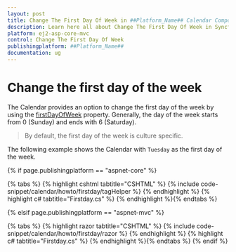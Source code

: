 ```yaml
---
layout: post
title: Change The First Day Of Week in ##Platform_Name## Calendar Component
description: Learn here all about Change The First Day Of Week in Syncfusion ##Platform_Name## Calendar component of Syncfusion Essential JS 2 and more.
platform: ej2-asp-core-mvc
control: Change The First Day Of Week
publishingplatform: ##Platform_Name##
documentation: ug
---
```



# Change the first day of the week

The Calendar provides an option to change the first day of the week by using the [firstDayOfWeek](https://help.syncfusion.com/cr/aspnetcore-js2/Syncfusion.EJ2.Calendars.Calendar.html#Syncfusion_EJ2_Calendars_Calendar_FirstDayOfWeek) property. Generally, the day of the week starts from 0 (Sunday) and ends with 6 (Saturday).

> By default, the first day of the week is culture specific.

The following example shows the Calendar with `Tuesday` as the first day of the week.

{% if page.publishingplatform == "aspnet-core" %}

{% tabs %}
{% highlight cshtml tabtitle="CSHTML" %}
{% include code-snippet/calendar/howto/firstday/tagHelper %}
{% endhighlight %}
{% highlight c# tabtitle="Firstday.cs" %}
{% endhighlight %}{% endtabs %}

{% elsif page.publishingplatform == "aspnet-mvc" %}

{% tabs %}
{% highlight razor tabtitle="CSHTML" %}
{% include code-snippet/calendar/howto/firstday/razor %}
{% endhighlight %}
{% highlight c# tabtitle="Firstday.cs" %}
{% endhighlight %}{% endtabs %}
{% endif %}

